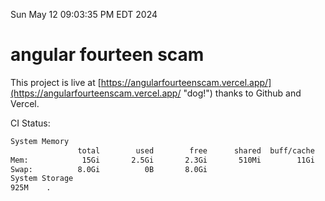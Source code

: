 Sun May 12 09:03:35 PM EDT 2024

# angular fourteen scam


This project is live at [https://angularfourteenscam.vercel.app/](https://angularfourteenscam.vercel.app/ "dog!") thanks to Github and Vercel.

CI Status: 

```bash
System Memory
               total        used        free      shared  buff/cache   available
Mem:            15Gi       2.5Gi       2.3Gi       510Mi        11Gi        12Gi
Swap:          8.0Gi          0B       8.0Gi
System Storage
925M	.
```
